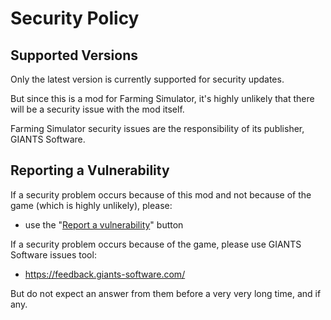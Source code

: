 # Security Policy

## Supported Versions

Only the latest version is currently supported for security updates.

But since this is a mod for Farming Simulator, it's highly unlikely that there will be a security issue with the mod itself.

Farming Simulator security issues are the responsibility of its publisher, GIANTS Software.

## Reporting a Vulnerability

If a security problem occurs because of this mod and not because of the game (which is highly unlikely), please:
- use the "[Report a vulnerability](https://github.com/YurgFS/FS25_Yurg_Dev_Map/security/advisories/new)" button

If a security problem occurs because of the game, please use GIANTS Software issues tool:
- https://feedback.giants-software.com/

But do not expect an answer from them before a very very long time, and  if any.
